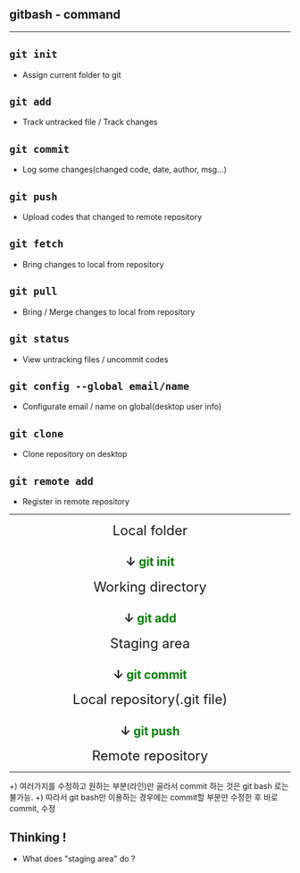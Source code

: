## gitbash - command

---

## `git init`

- Assign current folder to git

## `git add`

- Track untracked file / Track changes

## `git commit`

- Log some changes(changed code, date, author, msg...)

## `git push`

- Upload codes that changed to remote repository

## `git fetch`

- Bring changes to local from repository

## `git pull`

- Bring / Merge changes to local from repository

## `git status`

- View untracking files / uncommit codes

## `git config --global email/name`

- Configurate email / name on global(desktop user info)

## `git clone`

- Clone repository on desktop

## `git remote add`

- Register in remote repository

---

<div style="text-align:center">

<font size = 5>Local folder</font>

## &darr; <span style="color:green">git init</span>

<font size = 5>Working directory</font>

## &darr; <span style="color:green">git add</span>

<font size = 5>Staging area</font>

## &darr; <span style="color:green">git commit</span>

<font size = 5>Local repository(.git file)</font>

## &darr; <span style="color:green">git push</span>

<font size = 5>Remote repository</font>

</div>

---
+) 여러가지를 수정하고 원하는 부분(라인)만 골라서 commit 하는 것은 git bash 로는 불가능.
+) 따라서 git bash만 이용하는 경우에는 commit할 부분만 수정한 후 바로 commit, 수정 


## Thinking !

- What does "staging area" do ?
